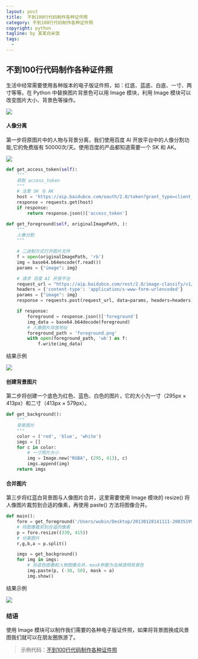 ```yaml
---
layout: post     
title:  不到100行代码制作各种证件照                                   
category: 不到100行代码制作各种证件照        
copyright: python                           
tagline: by 某某白米饭           
tags: 
  - 
---
```


## 不到100行代码制作各种证件照

生活中经常需要使用各种版本的电子版证件照，如：红底、蓝底、白底、一寸、两寸等等。在 Python 中替换图片背景色可以用 Image 模块，利用 Image 模块可以改变图片大小、背景色等操作。
<!--more-->
![](http://www.justdopython.com/assets/images/2020/background/result.png)

#### 人像分离

第一步将原图片中的人物与背景分离，我们使用百度 AI 开放平台中的人像分割功能,它的免费版有 50000次/天。使用百度的产品都知道需要一个 SK 和 AK。

![](http://www.justdopython.com/assets/images/2020/background/bdai.png)

```python
def get_access_token(self):
    """
    获取 access_token
    """
    # 注意 SK 与 AK
    host = 'https://aip.baidubce.com/oauth/2.0/token?grant_type=client_credentials&client_id=ak&client_secret=sk'
    response = requests.get(host)
    if response:
        return response.json()['access_token']

def get_foreground(self, originalImagePath, ):
    """
    人像分割
    """
    
    # 二进制方式打开图片文件
    f = open(originalImagePath, 'rb')
    img = base64.b64encode(f.read())
    params = {"image": img}

    # 请求 百度 AI 开放平台
    request_url = "https://aip.baidubce.com/rest/2.0/image-classify/v1/body_seg?access_token=" + get_access_token()
    headers = {'content-type': 'application/x-www-form-urlencoded'}
    params = {"image": img}
    response = requests.post(request_url, data=params, headers=headers)

    if response:
        foreground = response.json()['foreground']
        img_data = base64.b64decode(foreground)
        # 人像图片存放地址
        foreground_path = 'foreground.png'
        with open(foreground_path, 'wb') as f:
            f.write(img_data)
```

结果示例

![](http://www.justdopython.com/assets/images/2020/background/foreground.png)

#### 创建背景图片

第二步将创建一个底色为红色、蓝色、白色的图片，它的大小为一寸（295px × 413px）和二寸（413px × 579px）。

```python
def get_background():
    """
    背景图片
    """
    color = ('red', 'blue', 'white')
    imgs = []
    for c in color:
        # 一寸照片大小
        img = Image.new("RGBA", (295, 413), c)
        imgs.append(img)
    return imgs
```

#### 合并图片

第三步将红蓝白背景图与人像图片合并，这里需要使用 Image 模块的 resize() 将人像图片裁剪到合适的像素，再使用 paste() 方法将图像合并。

```python
def main():
    fore = get_foreground('/Users/wubin/Desktop/20130128141111-2083519956.jpg')
    # 将图像裁剪到合适的像素
    p = fore.resize((330, 415))
    # 分离图片
    r,g,b,a = p.split()

    imgs = get_background()
    for img in imgs:
        # 将底色图像和人物图像合并，mask参数为去掉透明背景色
        img.paste(p, (-30, 50), mask = a)
        img.show()
```

结果示例

![](http://www.justdopython.com/assets/images/2020/background/effect.png)

### 结语

使用 Image 模块可以制作我们需要的各种电子版证件照，如果将背景图换成风景图我们就可以在朋友圈旅游了。

> 示例代码：[不到100行代码制作各种证件照](https://github.com/JustDoPython/python-examples/tree/master/moumoubaimifan/background)
